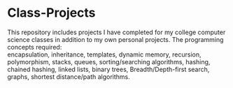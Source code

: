 # Class-Projects
This repository includes projects I have completed for my college computer science classes in addition to my own personal projects.
The programming concepts required:                                             
encapsulation, inheritance, templates, dynamic memory, recursion, polymorphism, stacks, queues, sorting/searching algorithms, 
hashing, chained hashing, linked lists, binary trees, Breadth/Depth-first search, graphs, shortest distance/path algorithms. 
